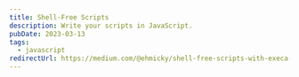 ```yaml
---
title: Shell-Free Scripts
description: Write your scripts in JavaScript.
pubDate: 2023-03-13
tags:
  - javascript
redirectUrl: https://medium.com/@ehmicky/shell-free-scripts-with-execa-7-885fb3b42f83
---
```

